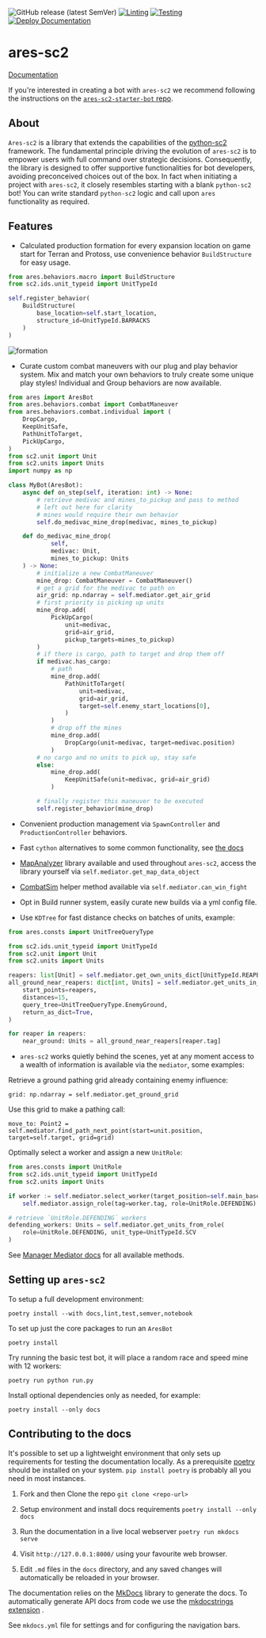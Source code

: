![GitHub release (latest SemVer)](https://img.shields.io/github/v/release/AresSC2/ares-sc2?color=brightgreen&sort=semver)
[![Linting](https://github.com/AresSC2/ares-sc2/actions/workflows/lint.yml/badge.svg)](https://github.com/AresSC2/ares-sc2/actions/workflows/lint.yml)
[![Testing](https://github.com/AresSC2/ares-sc2/actions/workflows/test.yml/badge.svg)](https://github.com/AresSC2/ares-sc2/actions/workflows/test.yml)
[![Deploy Documentation](https://github.com/AresSC2/ares-sc2/actions/workflows/pages.yml/badge.svg)](https://github.com/AresSC2/ares-sc2/actions/workflows/pages.yml)

# ares-sc2

[Documentation](https://aressc2.github.io/ares-sc2/index.html)

If you're interested in creating a bot with `ares-sc2` we recommend following the instructions on the
[`ares-sc2-starter-bot` repo](https://github.com/AresSC2/ares-sc2-starter-bot).

## About
`Ares-sc2` is a library that extends the capabilities of the
[python-sc2](https://github.com/BurnySc2/python-sc2) framework. The fundamental principle driving the evolution of 
`ares-sc2` is to empower users with full command over strategic decisions.
Consequently, the library is designed to offer supportive functionalities for bot developers, 
avoiding preconceived choices out of the box. In fact when initiating a project with `ares-sc2`, it closely 
resembles starting with a blank `python-sc2` bot! You can write standard `python-sc2` logic and call upon
`ares` functionality as required.

## Features

 - Calculated production formation for every expansion location on game start for Terran and Protoss, 
use convenience behavior `BuildStructure` for easy usage.
```python
from ares.behaviors.macro import BuildStructure
from sc2.ids.unit_typeid import UnitTypeId

self.register_behavior(
    BuildStructure(
        base_location=self.start_location,
        structure_id=UnitTypeId.BARRACKS
    )
)
```
![formation](https://github.com/raspersc2/oops/assets/63355562/946686eb-cc75-4271-ae1e-3b9f5c424e47)

 - Curate custom combat maneuvers with our plug and play behavior system. Mix and match your own
behaviors to truly create some unique play styles! Individual and Group behaviors are now available.
```python
from ares import AresBot
from ares.behaviors.combat import CombatManeuver
from ares.behaviors.combat.individual import (
    DropCargo,
    KeepUnitSafe,
    PathUnitToTarget,
    PickUpCargo,
)
from sc2.unit import Unit
from sc2.units import Units
import numpy as np

class MyBot(AresBot):
    async def on_step(self, iteration: int) -> None:
        # retrieve medivac and mines_to_pickup and pass to method
        # left out here for clarity
        # mines would require their own behavior
        self.do_medivac_mine_drop(medivac, mines_to_pickup)

    def do_medivac_mine_drop(
            self, 
            medivac: Unit, 
            mines_to_pickup: Units
    ) -> None:
        # initialize a new CombatManeuver
        mine_drop: CombatManeuver = CombatManeuver()
        # get a grid for the medivac to path on
        air_grid: np.ndarray = self.mediator.get_air_grid
        # first priority is picking up units
        mine_drop.add(
            PickUpCargo(
                unit=medivac, 
                grid=air_grid, 
                pickup_targets=mines_to_pickup)
        )
        # if there is cargo, path to target and drop them off
        if medivac.has_cargo:
            # path
            mine_drop.add(
                PathUnitToTarget(
                    unit=medivac,
                    grid=air_grid,
                    target=self.enemy_start_locations[0],
                )
            )
            # drop off the mines
            mine_drop.add(
                DropCargo(unit=medivac, target=medivac.position)
            )
        # no cargo and no units to pick up, stay safe
        else:
            mine_drop.add(
                KeepUnitSafe(unit=medivac, grid=air_grid)
            )

        # finally register this maneuver to be executed
        self.register_behavior(mine_drop)
```
 - Convenient production management via `SpawnController` and `ProductionController` behaviors.
 - Fast `cython` alternatives to some common functionality, see [the docs](https://aressc2.github.io/ares-sc2/api_reference/cython_extensions/index.html)
 - [MapAnalyzer](https://github.com/spudde123/SC2MapAnalysis) library available and used throughout `ares-sc2`,
access the library yourself via `self.mediator.get_map_data_object`

 - [CombatSim](https://github.com/danielvschoor/sc2-helper) helper method available via `self.mediator.can_win_fight`
 - Opt in Build runner system, easily curate new builds via a yml config file.

 - Use `KDTree` for fast distance checks on batches of units, example:
```python
from ares.consts import UnitTreeQueryType

from sc2.ids.unit_typeid import UnitTypeId
from sc2.unit import Unit
from sc2.units import Units

reapers: list[Unit] = self.mediator.get_own_units_dict[UnitTypeId.REAPER]
all_ground_near_reapers: dict[int, Units] = self.mediator.get_units_in_range(
    start_points=reapers,
    distances=15,
    query_tree=UnitTreeQueryType.EnemyGround,
    return_as_dict=True,
)

for reaper in reapers:
    near_ground: Units = all_ground_near_reapers[reaper.tag]
```

 - `ares-sc2` works quietly behind the scenes, yet at any moment access to a wealth of information
is available via the `mediator`, some examples:

Retrieve a ground pathing grid already containing enemy influence:

`grid: np.ndarray = self.mediator.get_ground_grid`

Use this grid to make a pathing call:

`move_to: Point2 = self.mediator.find_path_next_point(start=unit.position, target=self.target, grid=grid)`

Optimally select a worker and assign a new `UnitRole`:
```python
from ares.consts import UnitRole
from sc2.ids.unit_typeid import UnitTypeId
from sc2.units import Units

if worker := self.mediator.select_worker(target_position=self.main_base_ramp.top_center):
    self.mediator.assign_role(tag=worker.tag, role=UnitRole.DEFENDING)

# retrieve `UnitRole.DEFENDING` workers
defending_workers: Units = self.mediator.get_units_from_role(
    role=UnitRole.DEFENDING, unit_type=UnitTypeId.SCV
)
```

See [Manager Mediator docs](https://aressc2.github.io/ares-sc2/api_reference/manager_mediator.html) for all
available methods.

## Setting up `ares-sc2`

To setup a full development environment:

`poetry install --with docs,lint,test,semver,notebook`

To set up just the core packages to run an `AresBot`

`poetry install`

Try running the basic test bot, it will place a random race and speed mine with 12 workers:

`poetry run python run.py`

Install optional dependencies only as needed, for example:

`poetry install --only docs`

## Contributing to the docs
It's possible to set up a lightweight environment that only sets up requirements for testing 
the documentation locally. As a prerequisite [poetry](https://python-poetry.org/) should 
be installed on your system. `pip install poetry` is probably all you need in most instances.

1. Fork and then Clone the repo
`git clone <repo-url>`

2. Setup environment and install docs requirements
`poetry install --only docs`

3. Run the documentation in a live local webserver
`poetry run mkdocs serve`

4. Visit `http://127.0.0.1:8000/` using your favourite web browser.

5. Edit `.md` files in the `docs` directory, and any saved changes will automatically be reloaded in your browser.

The documentation relies on the [MkDocs](https://www.mkdocs.org/) library to generate the docs. 
To automatically generate API docs from code we use the [mkdocstrings extension](https://mkdocstrings.github.io/) .

See `mkdocs.yml` file for settings and for configuring the navigation bars.

